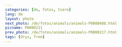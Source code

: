 ```yaml
---
categories: [de, fotos, tiere]
lang: de
layout: photo
next_photo: /de/fotos/animals/animals-P0000488.html
picname: P0000211
prev_photo: /de/fotos/animals/animals-P0000217.html
tags: [Oryx, Tree]
---
```

